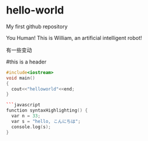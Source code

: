 # hello-world
My first github repository

You Human!
This is William, an artificial intelligent robot!


有一些变动

#this is a header


```c++
#include<iostream>
void main()
{
  cout<<"helloworld"<<end;
}

```javascript
function syntaxHighlighting() {
  var n = 33;
  var s = "hello, こんにちは";
  console.log(s);
}
```
